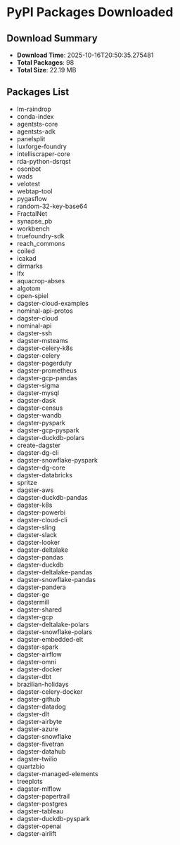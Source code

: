 # PyPI Packages Downloaded

## Download Summary
- **Download Time**: 2025-10-16T20:50:35.275481
- **Total Packages**: 98
- **Total Size**: 22.19 MB

## Packages List
- lm-raindrop
- conda-index
- agentsts-core
- agentsts-adk
- panelsplit
- luxforge-foundry
- intelliscraper-core
- rda-python-dsrqst
- osonbot
- wads
- velotest
- webtap-tool
- pygasflow
- random-32-key-base64
- FractalNet
- synapse_pb
- workbench
- truefoundry-sdk
- reach_commons
- coiled
- icakad
- dirmarks
- lfx
- aquacrop-abses
- algotom
- open-spiel
- dagster-cloud-examples
- nominal-api-protos
- dagster-cloud
- nominal-api
- dagster-ssh
- dagster-msteams
- dagster-celery-k8s
- dagster-celery
- dagster-pagerduty
- dagster-prometheus
- dagster-gcp-pandas
- dagster-sigma
- dagster-mysql
- dagster-dask
- dagster-census
- dagster-wandb
- dagster-pyspark
- dagster-gcp-pyspark
- dagster-duckdb-polars
- create-dagster
- dagster-dg-cli
- dagster-snowflake-pyspark
- dagster-dg-core
- dagster-databricks
- spritze
- dagster-aws
- dagster-duckdb-pandas
- dagster-k8s
- dagster-powerbi
- dagster-cloud-cli
- dagster-sling
- dagster-slack
- dagster-looker
- dagster-deltalake
- dagster-pandas
- dagster-duckdb
- dagster-deltalake-pandas
- dagster-snowflake-pandas
- dagster-pandera
- dagster-ge
- dagstermill
- dagster-shared
- dagster-gcp
- dagster-deltalake-polars
- dagster-snowflake-polars
- dagster-embedded-elt
- dagster-spark
- dagster-airflow
- dagster-omni
- dagster-docker
- dagster-dbt
- brazilian-holidays
- dagster-celery-docker
- dagster-github
- dagster-datadog
- dagster-dlt
- dagster-airbyte
- dagster-azure
- dagster-snowflake
- dagster-fivetran
- dagster-datahub
- dagster-twilio
- quartzbio
- dagster-managed-elements
- treeplots
- dagster-mlflow
- dagster-papertrail
- dagster-postgres
- dagster-tableau
- dagster-duckdb-pyspark
- dagster-openai
- dagster-airlift
